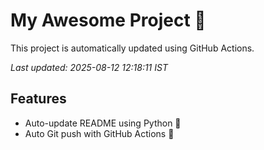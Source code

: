 # My Awesome Project 🚀

This project is automatically updated using GitHub Actions.

_Last updated: 2025-08-12 12:18:11 IST_

## Features
- Auto-update README using Python 🐍
- Auto Git push with GitHub Actions 🤖
